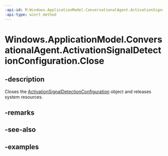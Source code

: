 ```yaml
---
-api-id: M:Windows.ApplicationModel.ConversationalAgent.ActivationSignalDetectionConfiguration.Close
-api-type: winrt method
---
```


# Windows.ApplicationModel.ConversationalAgent.ActivationSignalDetectionConfiguration.Close

<!--
// This member is not implemented in C#
-->

## -description

Closes the [ActivationSignalDetectionConfiguration](activationsignaldetectionconfiguration.md) object and releases system resources.

## -remarks

## -see-also

## -examples
